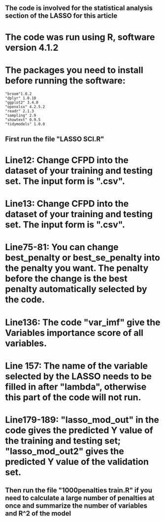 ## The code is involved for the statistical analysis section of the LASSO for this article
# The code was run using R, software version 4.1.2
# The packages you need to install before running the software:
    "broom"1.0.2
    "dplyr" 1.0.10
    "ggplot2" 3.4.0
    "openxlsx" 4.2.5.2
    "readr" 2.1.3
    "sampling" 2.9
    "showtext" 0.9.5
    "tidymodels" 1.0.0



## First run the file "LASSO SCI.R"
# Line12: Change CFPD into the dataset of your training and testing set. The input form is ".csv".
# Line13: Change CFPD into the dataset of your training and testing set. The input form is ".csv".
# Line75-81: You can change best_penalty or best_se_penalty into the penalty you want. The penalty before the change is the best penalty automatically selected by the code.
# Line136: The code "var_imf" give the Variables importance score of all variables.
# Line 157: The name of the variable selected by the LASSO needs to be filled in after "lambda", otherwise this part of the code will not run.
# Line179-189: "lasso_mod_out" in the code gives the predicted Y value of the training and testing set; "lasso_mod_out2" gives the predicted Y value of the validation set.



## Then run the file "1000penalties train.R" if you need to calculate a large number of penalties at once and summarize the number of variables and R^2 of the model

